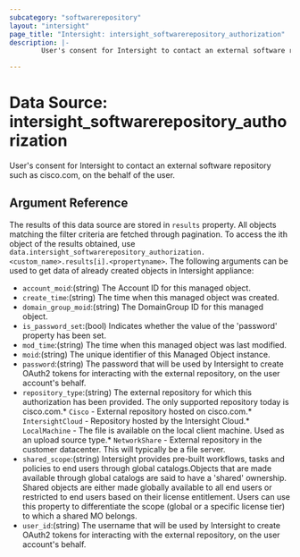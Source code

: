```yaml
---
subcategory: "softwarerepository"
layout: "intersight"
page_title: "Intersight: intersight_softwarerepository_authorization"
description: |-
        User's consent for Intersight to contact an external software repository such as cisco.com, on the behalf of the user.

---
```


# Data Source: intersight_softwarerepository_authorization
User's consent for Intersight to contact an external software repository such as cisco.com, on the behalf of the user.
## Argument Reference
The results of this data source are stored in `results` property.
All objects matching the filter criteria are fetched through pagination.
To access the ith object of the results obtained, use `data.intersight_softwarerepository_authorization.<custom_name>.results[i].<propertyname>`.
The following arguments can be used to get data of already created objects in Intersight appliance:
* `account_moid`:(string) The Account ID for this managed object. 
* `create_time`:(string) The time when this managed object was created. 
* `domain_group_moid`:(string) The DomainGroup ID for this managed object. 
* `is_password_set`:(bool) Indicates whether the value of the 'password' property has been set. 
* `mod_time`:(string) The time when this managed object was last modified. 
* `moid`:(string) The unique identifier of this Managed Object instance. 
* `password`:(string) The password that will be used by Intersight to create OAuth2 tokens for interacting with the external repository, on the user account's behalf. 
* `repository_type`:(string) The external repository for which this authorization has been provided. The only supported repository today is cisco.com.* `Cisco` - External repository hosted on cisco.com.* `IntersightCloud` - Repository hosted by the Intersight Cloud.* `LocalMachine` - The file is available on the local client machine. Used as an upload source type.* `NetworkShare` - External repository in the customer datacenter. This will typically be a file server. 
* `shared_scope`:(string) Intersight provides pre-built workflows, tasks and policies to end users through global catalogs.Objects that are made available through global catalogs are said to have a 'shared' ownership. Shared objects are either made globally available to all end users or restricted to end users based on their license entitlement. Users can use this property to differentiate the scope (global or a specific license tier) to which a shared MO belongs. 
* `user_id`:(string) The username that will be used by Intersight to create OAuth2 tokens for interacting with the external repository, on the user account's behalf. 
 
